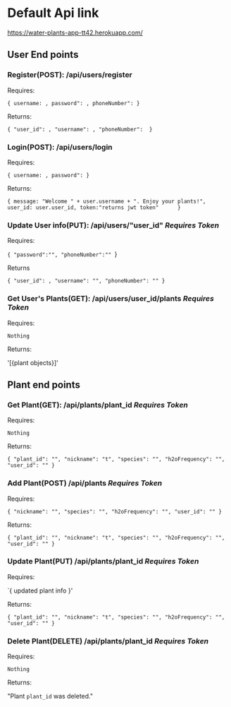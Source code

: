 # Default Api link 
https://water-plants-app-tt42.herokuapp.com/

## User End points



### Register(POST): /api/users/register
Requires:

`{
    username: ,
    password": ,
    phoneNumber":
}`

Returns:

`{
    "user_id": ,
    "username": ,
    "phoneNumber": 
}`

### Login(POST): /api/users/login
Requires:

`{
    username: ,
    password":
}`

Returns:

`{
 message: "Welcome " + user.username + ". Enjoy your plants!",
  user_id: user.user_id,
  token:"returns jwt token"     
}`

### Update User info(PUT): /api/users/"user_id" ***Requires Token***
Requires:

`{
    "password":"",
    "phoneNumber":""
`}

Returns

`{
    "user_id": ,
    "username": "",
    "phoneNumber": ""
}`

### Get User's Plants(GET): /api/users/user_id/plants ***Requires Token***
Requires:

`Nothing`

Returns:

'[{plant objects}]'


## Plant end points 

### Get Plant(GET): /api/plants/plant_id ***Requires Token***
Requires:

`Nothing`

Returns:

`{
    "plant_id": "",
    "nickname": "t",
    "species": "",
    "h2oFrequency": "",
    "user_id": ""
}`

### Add Plant(POST) /api/plants ***Requires Token***
Requires:

`{
    "nickname": "",
    "species": "",
    "h2oFrequency": "",
    "user_id": ""
}`

Returns:

`{
    "plant_id": "",
    "nickname": "t",
    "species": "",
    "h2oFrequency": "",
    "user_id": ""
}`

### Update Plant(PUT) /api/plants/plant_id ***Requires Token***
Requires:

`{
    updated plant info
}'

Returns:

`{
    "plant_id": "",
    "nickname": "t",
    "species": "",
    "h2oFrequency": "",
    "user_id": ""
}`

### Delete Plant(DELETE) /api/plants/plant_id ***Requires Token***
Requires:

`Nothing`

Returns:

"Plant `plant_id` was deleted."


